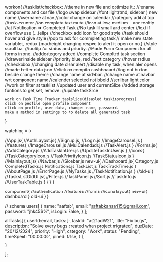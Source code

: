 workon{
    //tasklist/checkbox:
    //theme in new file and optimize it.:
    //rename components and css file
    //logo swap sidebar
    //font light(tmd, sidebar ) new name
    //username at nav
    //color change on calendar
    //category add at top
    //task-counter
    //on complete text mute
    //icon at low, medium... and tooltip
    //at Notification => Completed Task
    //No task lil small and center
    //text if overflow use (...)elips
    //checkbox add icon for good style
    //task should hover and give style
    //pop to ask for commpleting task // make new state variables, redux
    {maxheight changing respec to alert is open or not}
    //style scroll bar
    //tooltip for status and priority.
    //Made Form Component for all forms in one.
    //addcategory added
    //complete Complted task section
    //drawer inside sidebar
    //priority blue, red
    //text category
    //hover radius
    //checkobox
    //changing date clear alert
    //disable my task, when aler opens
    //made better data.json
    //click on compito dashboaard
    //log out button beside change theme
    //change name at sidebar.
    //change name at navbar wrt component name
    //calender selected not bbold
    //scrllbar light color
    //work on filter at tasklist
    //updated user and currentSlice
    //added storage funtions to get,set, remove.
    //update taskSlice

    work on Task Time Tracker taskslice(disabled taskinprogress)
    click on peofile open profile component
    click on profile, user data, change: name, password.
    make a method in settings to to delete all generated task 

}

watching =->
<!-- file-wise -->
//App.js{
    //AuthLayout.js{
        //Signup.js, 
        //Login.js
        //ImageCarousel.js
    }
    //features{
        //ImageCarousel.js
        //MuiCalendadr.js
        //TaskAlert.js
    } 
    //Forms.js{
            //AddCategory.js
            //AddTaskInUser.js
            //UpdateTaskInUser.js
    }
    //icons{
        //TaskCategoryIcon.js
        //TaskPriorityIcon.js
        //TaskStatusIcon.js
    }
    //Mainlayout.js{
        //Navbar.js
        //Sidebar.js
        new-ui{
            //Dashboard.js{
                Category.js
                CompletedTasks.js
                Notifications.js
                TaskList.js
                TaskTrackTime.js
            }
            //AboutPage.js
            //ErrorPage.js
            //MyTasks.js
            //TaskNotification.js
        }
        //old-ui{
             //TasksListOldUI.js{
                //Filter.js
                //TaskPanel.js
                //Sort.js
                //TaskInfo.js
                //UserTaskTable.js
            }
        }
    }
}

<!-- folder-wise -->
component{
    //authentication
    //features
    //forms
    //icons
    layout{
        new-ui{
            dashboard
        }
        old-ui
    }
}



// schema
users[
    {
        name: "aaftab",
        email: "aaftabkansari15@gmail.com",
        password: "jhk45$%",
        isLogin: False,
    }
];

allTasks[
    {
        userId:email,
        tasks:[
            {
                taskId: "as21adW21",
                title: "Fix bugs",
                description: "Solve every bugs created when project migrated",
                dueDate: "20/12/2024",
                priority: "High",
                category: "Work",
                status: "Pending",
                timeSpent: "00:00:00",
                pined: false,
            }
        ],

    }
];